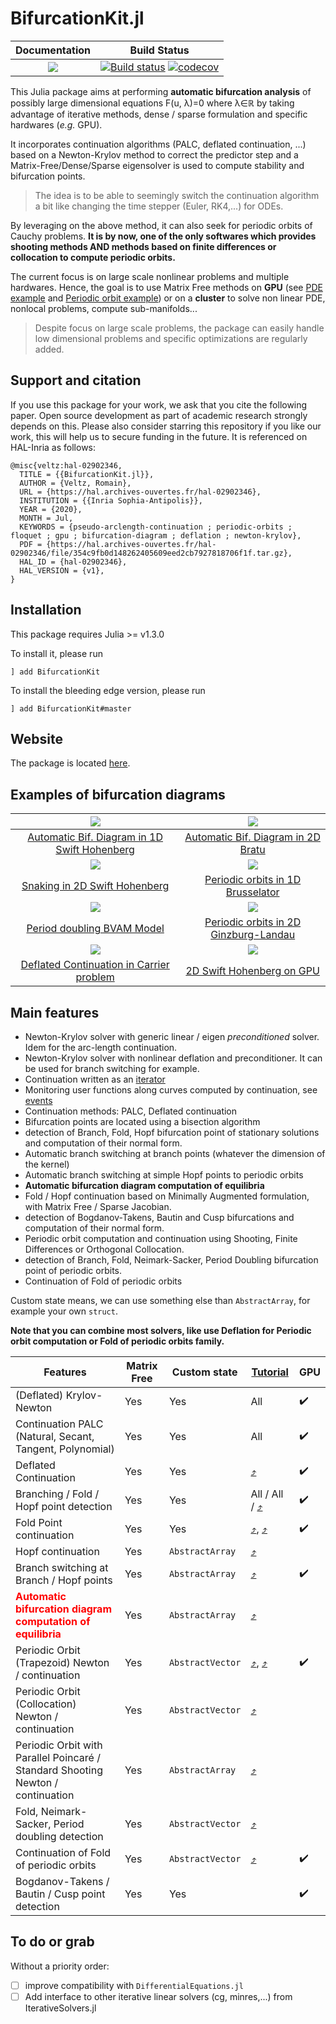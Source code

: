 # BifurcationKit.jl

| **Documentation**                                                               | **Build Status**                                                                                |
|:-------------------------------------------------------------------------------:|:-----------------------------------------------------------------------------------------------:|
| [![](https://img.shields.io/badge/docs-dev-blue.svg)](https://bifurcationkit.github.io/BifurcationKitDocs.jl/dev) | [![Build status](https://github.com/rveltz/BifurcationKit.jl/workflows/CI/badge.svg)](https://github.com/rveltz/BifurcationKit.jl/actions) [![codecov](https://codecov.io/gh/rveltz/BifurcationKit.jl/branch/master/graph/badge.svg)](https://codecov.io/gh/rveltz/BifurcationKit.jl) |

This Julia package aims at performing **automatic bifurcation analysis** of possibly large dimensional equations F(u, λ)=0 where λ∈ℝ by taking advantage of iterative methods, dense / sparse formulation and specific hardwares (*e.g.* GPU).

It incorporates continuation algorithms (PALC, deflated continuation, ...) based on a Newton-Krylov method to correct the predictor step and a Matrix-Free/Dense/Sparse eigensolver is used to compute stability and bifurcation points.

> The idea is to be able to seemingly switch the continuation algorithm a bit like changing the time stepper (Euler, RK4,...) for ODEs.

By leveraging on the above method, it can also seek for periodic orbits of Cauchy problems. **It is by now, one of the only softwares which provides shooting methods AND methods based on finite differences or collocation to compute periodic orbits.**

The current focus is on large scale nonlinear problems and multiple hardwares. Hence, the goal is to use Matrix Free methods on **GPU** (see [PDE example](https://bifurcationkit.github.io/BifurcationKitDocs.jl/dev/tutorials/tutorials2b/#The-Swift-Hohenberg-equation-on-the-GPU-(non-local)-1) and [Periodic orbit example](https://bifurcationkit.github.io/BifurcationKitDocs.jl/dev/tutorials/tutorialsCGL/#Continuation-of-periodic-orbits-on-the-GPU-(Advanced)-1)) or on a **cluster** to solve non linear PDE, nonlocal problems, compute sub-manifolds...

> Despite focus on large scale problems, the package can easily handle low dimensional problems and specific optimizations are regularly added.


## Support and citation
If you use this package for your work, we ask that you cite the following paper. Open source development as part of academic research strongly depends on this. Please also consider starring this repository if you like our work, this will help us to secure funding in the future. It is referenced on HAL-Inria as follows:

```
@misc{veltz:hal-02902346,
  TITLE = {{BifurcationKit.jl}},
  AUTHOR = {Veltz, Romain},
  URL = {https://hal.archives-ouvertes.fr/hal-02902346},
  INSTITUTION = {{Inria Sophia-Antipolis}},
  YEAR = {2020},
  MONTH = Jul,
  KEYWORDS = {pseudo-arclength-continuation ; periodic-orbits ; floquet ; gpu ; bifurcation-diagram ; deflation ; newton-krylov},
  PDF = {https://hal.archives-ouvertes.fr/hal-02902346/file/354c9fb0d148262405609eed2cb7927818706f1f.tar.gz},
  HAL_ID = {hal-02902346},
  HAL_VERSION = {v1},
}
```

## Installation

This package requires Julia >= v1.3.0

To install it, please run

`] add BifurcationKit`

To install the bleeding edge version, please run

`] add BifurcationKit#master`

## Website

The package is located [here](https://github.com/rveltz/BifurcationKit.jl).

## Examples of bifurcation diagrams


| ![](https://bifurcationkit.github.io/BifurcationKitDocs.jl/dev/tutorials/BDSH1d.png)   |  ![](https://bifurcationkit.github.io/BifurcationKitDocs.jl/dev/tutorials/mittlemannBD-1.png) |
|:-------------:|:-------------:|
| [Automatic Bif. Diagram in 1D Swift Hohenberg](https://bifurcationkit.github.io/BifurcationKitDocs.jl/dev/tutorials/Swift-Hohenberg1d/#d-Swift-Hohenberg-equation-(Automatic)) |  [Automatic Bif. Diagram in 2D Bratu](https://bifurcationkit.github.io/BifurcationKitDocs.jl/dev/tutorials/mittelmannAuto/#Automatic-diagram-of-2d-Bratu–Gelfand-problem-(Intermediate)) |
| ![](https://bifurcationkit.github.io/BifurcationKitDocs.jl/dev/tutorials/sh2dbranches.png)   |  ![](https://bifurcationkit.github.io/BifurcationKitDocs.jl/dev/tutorials/bru-po-cont-3br.png) |
| [Snaking in 2D Swift Hohenberg](https://bifurcationkit.github.io/BifurcationKitDocs.jl/dev/tutorials/tutorials2/#d-Swift-Hohenberg-equation:-snaking,-Finite-Differences) |  [Periodic orbits in 1D Brusselator](https://bifurcationkit.github.io/BifurcationKitDocs.jl/dev/tutorials/tutorials3/#d-Brusselator-(automatic)) 
| ![](https://bifurcationkit.github.io/BifurcationKitDocs.jl/dev/tutorials/br_pd3.png) |![](https://bifurcationkit.github.io/BifurcationKitDocs.jl/dev/tutorials/cgl-sh-br.png) |
| [Period doubling BVAM Model](https://bifurcationkit.github.io/BifurcationKitDocs.jl/dev/tutorials/tutorialsPD/#Period-doubling-in-the-Barrio-Varea-Aragon-Maini-model)  |  [Periodic orbits in 2D Ginzburg-Landau](https://bifurcationkit.github.io/BifurcationKitDocs.jl/dev/tutorials/tutorialsCGL/#d-Ginzburg-Landau-equation-(finite-differences))  |
| ![](https://bifurcationkit.github.io/BifurcationKitDocs.jl/dev/carrier.png) | ![](https://bifurcationkit.github.io/BifurcationKitDocs.jl/dev/tutorials/GPU-branch.png) |
| [Deflated Continuation in Carrier problem](https://bifurcationkit.github.io/BifurcationKitDocs.jl/dev/tutorials/tutorialCarrier/#Deflated-Continuation-in-the-Carrier-Problem)  |  [2D Swift Hohenberg on GPU](https://bifurcationkit.github.io/BifurcationKitDocs.jl/dev/tutorials/tutorials2b/#d-Swift-Hohenberg-equation-(non-local)-on-the-GPU,-periodic-BC-(Advanced))  |


## Main features

- Newton-Krylov solver with generic linear / eigen *preconditioned* solver. Idem for the arc-length continuation.
- Newton-Krylov solver with nonlinear deflation and preconditioner. It can be used for branch switching for example.
- Continuation written as an [iterator](https://bifurcationkit.github.io/BifurcationKitDocs.jl/dev/iterator/)
- Monitoring user functions along curves computed by continuation, see [events](https://bifurcationkit.github.io/BifurcationKitDocs.jl/dev/EventCallback/)
- Continuation methods: PALC, Deflated continuation
- Bifurcation points are located using a bisection algorithm
- detection of Branch, Fold, Hopf bifurcation point of stationary solutions and computation of their normal form.
- Automatic branch switching at branch points (whatever the dimension of the kernel)
- Automatic branch switching at simple Hopf points to periodic orbits
- **Automatic bifurcation diagram computation of equilibria**
- Fold / Hopf continuation based on Minimally Augmented formulation, with Matrix Free / Sparse Jacobian.
- detection of Bogdanov-Takens, Bautin and Cusp bifurcations and computation of their normal form.
- Periodic orbit computation and continuation using Shooting, Finite Differences or Orthogonal Collocation.
- detection of Branch, Fold, Neimark-Sacker, Period Doubling bifurcation point of periodic orbits.
- Continuation of Fold of periodic orbits

Custom state means, we can use something else than `AbstractArray`, for example your own `struct`.

**Note that you can combine most solvers, like use Deflation for Periodic orbit computation or Fold of periodic orbits family.**


|Features|Matrix Free|Custom state| [Tutorial](https://bifurcationkit.github.io/BifurcationKitDocs.jl/dev/tutorials/tutorials/) | GPU |
|---|---|---|---|---|
| (Deflated) Krylov-Newton| Yes| Yes| All| :heavy_check_mark:|
| Continuation PALC (Natural, Secant, Tangent, Polynomial) | Yes| Yes| All |:heavy_check_mark:  |
| Deflated Continuation | Yes| Yes| [:arrow_heading_up:](https://bifurcationkit.github.io/BifurcationKitDocs.jl/dev/tutorials/tutorialCarrier/#Deflated-Continuation-in-the-Carrier-Problem-1) |:heavy_check_mark:  |
| Branching / Fold / Hopf point detection | Yes| Yes| All / All / [:arrow_heading_up:](https://bifurcationkit.github.io/BifurcationKitDocs.jl/dev/tutorials/tutorials/#Bifurcation-diagrams-with-periodic-orbits-1) | :heavy_check_mark: |
| Fold Point continuation | Yes| Yes| [:arrow_heading_up:](https://bifurcationkit.github.io/BifurcationKitDocs.jl/dev/tutorials/tutorials1/#Temperature-model-(simplest-example-for-equilibria)-1), [:arrow_heading_up:](https://bifurcationkit.github.io/BifurcationKitDocs.jl/dev/tutorials/tutorialsCGL/#Complex-Ginzburg-Landau-2d-1) | :heavy_check_mark: |
| Hopf continuation | Yes| `AbstractArray` | [:arrow_heading_up:](https://bifurcationkit.github.io/BifurcationKitDocs.jl/dev/tutorials/tutorials3/#Continuation-of-Hopf-points-1) | |
| Branch switching at Branch / Hopf points | Yes| `AbstractArray` | [:arrow_heading_up:](https://bifurcationkit.github.io/BifurcationKitDocs.jl/dev/tutorials/tutorials/#Bifurcation-diagrams-with-periodic-orbits-1) | :heavy_check_mark: |
| <span style="color:red">**Automatic bifurcation diagram computation of equilibria**</span> | Yes| `AbstractArray` |  [:arrow_heading_up:](https://bifurcationkit.github.io/BifurcationKitDocs.jl/dev/tutorials/tutorials/#Automatic-bifurcation-diagram-1) | |
| Periodic Orbit (Trapezoid) Newton / continuation | Yes| `AbstractVector` | [:arrow_heading_up:](https://bifurcationkit.github.io/BifurcationKitDocs.jl/dev/tutorials/tutorials3/#Brusselator-1d-(automatic)-1), [:arrow_heading_up:](https://bifurcationkit.github.io/BifurcationKitDocs.jl/dev/tutorials/tutorialsCGL/#Complex-Ginzburg-Landau-2d-1) | :heavy_check_mark:|
| Periodic Orbit (Collocation) Newton / continuation | Yes| `AbstractVector` | [:arrow_heading_up:](https://bifurcationkit.github.io/BifurcationKitDocs.jl/dev/tutorials/ode/tutorialsODE/#Neural-mass-equation-(Hopf-aBS)) | |
| Periodic Orbit with Parallel Poincaré / Standard Shooting Newton / continuation | Yes| `AbstractArray` |  [:arrow_heading_up:](https://bifurcationkit.github.io/BifurcationKitDocs.jl/dev/tutorials/tutorials/#Bifurcation-diagrams-with-periodic-orbits-1) | |
| Fold, Neimark-Sacker, Period doubling detection | Yes| `AbstractVector` | [:arrow_heading_up:](https://bifurcationkit.github.io/BifurcationKitDocs.jl/dev/tutorials/tutorials/#Bifurcation-diagrams-with-periodic-orbits-1)  | |
| Continuation of Fold of periodic orbits | Yes| `AbstractVector` | [:arrow_heading_up:](https://bifurcationkit.github.io/BifurcationKitDocs.jl/dev/tutorials/tutorialsCGL/#Complex-Ginzburg-Landau-2d-1) | :heavy_check_mark: |
| Bogdanov-Takens / Bautin / Cusp point detection | Yes| Yes|  | :heavy_check_mark: |

## To do or grab
Without a priority order:

- [ ] improve compatibility with `DifferentialEquations.jl`
- [ ] Add interface to other iterative linear solvers (cg, minres,...) from IterativeSolvers.jl
